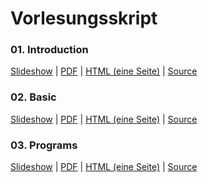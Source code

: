 # Vorlesungsskript

<div class="row">

<div class="span4">

### 01. Introduction

[Slideshow](/docs/lectures/fun/presentation/01_Introduction.html) |
[PDF](/docs/lectures/fun/pdf/01_Introduction.pdf) |
[HTML (eine Seite)](/docs/lectures/fun/html/01_Introduction.html) |
[Source](https://github.com/obcode/fun/blob/master/01_Introduction.txt)

</div>
<div class="span4">

### 02. Basic

[Slideshow](/docs/lectures/fun/presentation/02_Basic.html) |
[PDF](/docs/lectures/fun/pdf/02_Basic.pdf) |
[HTML (eine Seite)](/docs/lectures/fun/html/02_Basic.html) |
[Source](https://github.com/obcode/fun/blob/master/02_Basic.txt)

</div>
<div class="span4">

### 03. Programs

[Slideshow](/docs/lectures/fun/presentation/03_Programs.html) |
[PDF](/docs/lectures/fun/pdf/03_Programs.pdf) |
[HTML (eine Seite)](/docs/lectures/fun/html/03_Programs.html) |
[Source](https://github.com/obcode/fun/blob/master/03_Programs.txt)

</div>

</div>

